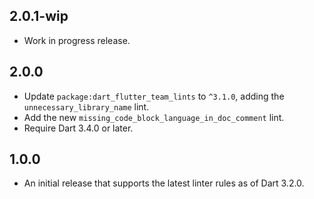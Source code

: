 ## 2.0.1-wip

- Work in progress release.

## 2.0.0

- Update `package:dart_flutter_team_lints` to `^3.1.0`,
  adding the `unnecessary_library_name` lint.
- Add the new `missing_code_block_language_in_doc_comment` lint.
- Require Dart 3.4.0 or later.

## 1.0.0

- An initial release that supports the
  latest linter rules as of Dart 3.2.0.

